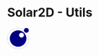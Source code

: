 # Solar2D - Utils 

<img alt="lua-svc" width=50px height=50px src="https://raw.githubusercontent.com/devicons/devicon/master/icons/lua/lua-original.svg">
